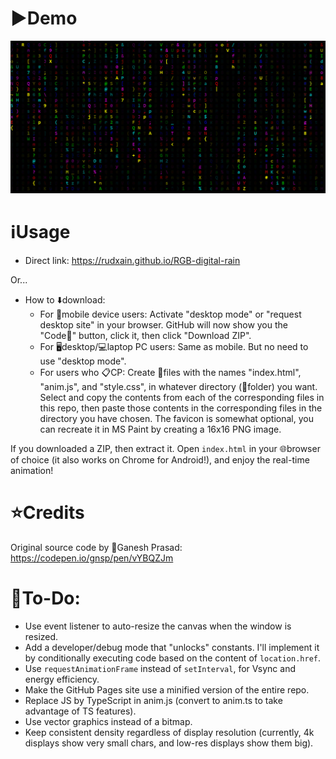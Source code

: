 # ▶️Demo
![](RGB%20Matrix%20demo.png)

# ℹUsage
* Direct link: https://rudxain.github.io/RGB-digital-rain

Or...
* How to ⬇️download:
  + For 📱mobile device users: Activate "desktop mode" or "request desktop site" in your browser. GitHub will now show you the "Code🔽" button, click it, then click "Download ZIP".
  + For 🖥desktop/💻laptop PC users: Same as mobile. But no need to use "desktop mode".
  + For users who 📋CP: Create 📄files with the names "index.html", "anim.js", and "style.css", in whatever directory (📂folder) you want. Select and copy the contents from each of the corresponding files in this repo, then paste those contents in the corresponding files in the directory you have chosen. The favicon is somewhat optional, you can recreate it in MS Paint by creating a 16x16 PNG image.

If you downloaded a ZIP, then extract it. Open `index.html` in your 🌐browser of choice (it also works on Chrome for Android!), and enjoy the real-time animation!

# ⭐Credits
Original source code by 👤Ganesh Prasad: https://codepen.io/gnsp/pen/vYBQZJm

# 📝To-Do:
* Use event listener to auto-resize the canvas when the window is resized.
* Add a developer/debug mode that "unlocks" constants. I'll implement it by conditionally executing code based on the content of `location.href`.
* Use `requestAnimationFrame` instead of `setInterval`, for Vsync and energy efficiency.
* Make the GitHub Pages site use a minified version of the entire repo.
* Replace JS by TypeScript in anim.js (convert to anim.ts to take advantage of TS features).
* Use vector graphics instead of a bitmap.
* Keep consistent density regardless of display resolution (currently, 4k displays show very small chars, and low-res displays show them big).
